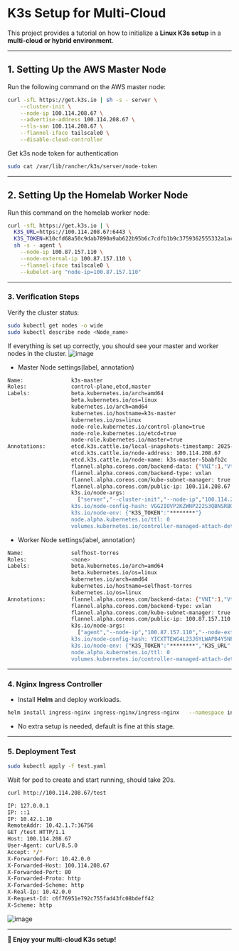 # K3s Setup for Multi-Cloud

This project provides a tutorial on how to initialize a **Linux K3s setup** in a **multi-cloud or hybrid environment**.

---

## **1. Setting Up the AWS Master Node**
Run the following command on the AWS master node:

```bash
curl -sfL https://get.k3s.io | sh -s - server \
    --cluster-init \
    --node-ip 100.114.208.67 \
    --advertise-address 100.114.208.67 \
    --tls-san 100.114.208.67 \
    --flannel-iface tailscale0 \
    --disable-cloud-controller
```
Get k3s node token for authentication
```bash
sudo cat /var/lib/rancher/k3s/server/node-token
```
---

## **2. Setting Up the Homelab Worker Node**
Run this command on the homelab worker node:

```bash
curl -sfL https://get.k3s.io | \
  K3S_URL=https://100.114.208.67:6443 \
  K3S_TOKEN=K10cfd68a50c9dab7890a9ab622b95b6c7cdfb1b9c3759362555332a1ac96f87e97::server:098618ccd5a0d954584fbe17ec3ec99b \
  sh -s - agent \
    --node-ip 100.87.157.110 \
    --node-external-ip 100.87.157.110 \
    --flannel-iface tailscale0 \
    --kubelet-arg "node-ip=100.87.157.110"

```

---

### **3. Verification Steps**
Verify the cluster status:

```bash
sudo kubectl get nodes -o wide
sudo kubectl describe node <Node_name>
```

If everything is set up correctly, you should see your master and worker nodes in the cluster.
![image](https://github.com/user-attachments/assets/15c0d591-cea9-4cc9-80e4-7c7441085078)
- Master Node settings(label, annotation)
```bash
Name:               k3s-master
Roles:              control-plane,etcd,master
Labels:             beta.kubernetes.io/arch=amd64
                    beta.kubernetes.io/os=linux
                    kubernetes.io/arch=amd64
                    kubernetes.io/hostname=k3s-master
                    kubernetes.io/os=linux
                    node-role.kubernetes.io/control-plane=true
                    node-role.kubernetes.io/etcd=true
                    node-role.kubernetes.io/master=true
Annotations:        etcd.k3s.cattle.io/local-snapshots-timestamp: 2025-03-26T16:41:25Z
                    etcd.k3s.cattle.io/node-address: 100.114.208.67
                    etcd.k3s.cattle.io/node-name: k3s-master-5babfb2c
                    flannel.alpha.coreos.com/backend-data: {"VNI":1,"VtepMAC":"4e:5b:d0:a0:ba:a8"}
                    flannel.alpha.coreos.com/backend-type: vxlan
                    flannel.alpha.coreos.com/kube-subnet-manager: true
                    flannel.alpha.coreos.com/public-ip: 100.114.208.67
                    k3s.io/node-args:
                      ["server","--cluster-init","--node-ip","100.114.208.67","--advertise-address","100.114.208.67","--tls-san","100.114.208.67","--flannel-ifa...
                    k3s.io/node-config-hash: VGG2IOVP2KZWNP222S3QBNSRBQ524CZJM3ETLBRV7BJATZV43S3Q====
                    k3s.io/node-env: {"K3S_TOKEN":"********"}
                    node.alpha.kubernetes.io/ttl: 0
                    volumes.kubernetes.io/controller-managed-attach-detach: true

```
- Worker Node settings(label, annotation)
```bash
Name:               selfhost-torres
Roles:              <none>
Labels:             beta.kubernetes.io/arch=amd64
                    beta.kubernetes.io/os=linux
                    kubernetes.io/arch=amd64
                    kubernetes.io/hostname=selfhost-torres
                    kubernetes.io/os=linux
Annotations:        flannel.alpha.coreos.com/backend-data: {"VNI":1,"VtepMAC":"46:2d:99:d6:3f:1e"}
                    flannel.alpha.coreos.com/backend-type: vxlan
                    flannel.alpha.coreos.com/kube-subnet-manager: true
                    flannel.alpha.coreos.com/public-ip: 100.87.157.110
                    k3s.io/node-args:
                      ["agent","--node-ip","100.87.157.110","--node-external-ip","100.87.157.110","--flannel-iface","tailscale0","--kubelet-arg","node-ip=100.87...
                    k3s.io/node-config-hash: YICXTTEWG4L23J6YLWAPB4Y5NFDXUPHRGTF3TEL6AELFDNN7ACEQ====
                    k3s.io/node-env: {"K3S_TOKEN":"********","K3S_URL":"https://100.114.208.67:6443"}
                    node.alpha.kubernetes.io/ttl: 0
                    volumes.kubernetes.io/controller-managed-attach-detach: true

```
---

### **4. Nginx Ingress Controller**
- Install **Helm** and deploy workloads.
```bash
helm install ingress-nginx ingress-nginx/ingress-nginx   --namespace ingress-nginx   --create-namespace   --set controller.service.type=ClusterIP   --set controller.service.externalIPs[0]=100.114.208.67   --set controller.ingressClassResource.default=true
```
- No extra setup is needed, default is fine at this stage.

---
### **5. Deployment Test**
```bash
sudo kubectl apply -f test.yaml
```
Wait for pod to create and start running, should take 20s.
```bash
curl http://100.114.208.67/test
```
```bash
IP: 127.0.0.1
IP: ::1
IP: 10.42.1.10
RemoteAddr: 10.42.1.7:36756
GET /test HTTP/1.1
Host: 100.114.208.67
User-Agent: curl/8.5.0
Accept: */*
X-Forwarded-For: 10.42.0.0
X-Forwarded-Host: 100.114.208.67
X-Forwarded-Port: 80
X-Forwarded-Proto: http
X-Forwarded-Scheme: http
X-Real-Ip: 10.42.0.0
X-Request-Id: c6f76951e792c755fad43fc08bdeff42
X-Scheme: http
```
![image](https://github.com/user-attachments/assets/a1211eef-9e0c-43b1-8110-984befdffbeb)

---

**🚀 Enjoy your multi-cloud K3s setup!**
